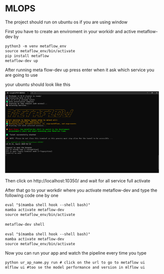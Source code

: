 # MLOPS

The project should run on ubuntu os if you are using window

First you have to create an enviroment in your workidr and active metaflow-dev by 

```
python3 -m venv metaflow_env
source metaflow_env/bin/activate
pip install metaflow
metaflow-dev up
```

After running meta flow-dev up press enter when it ask which service you are going to use 

your ubuntu should look like this

![alt text](https://github.com/truong04/MLOPS/blob/main/image/metaflow-dev-screen.png?raw=true)

Then click on http://localhost:10350/ and wait for all service full activate


After that go to your workdir where you activate metaflow-dev and type the following code one by one
```
eval "$(mamba shell hook --shell bash)"
mamba activate metaflow-dev
source metaflow_env/bin/activate

metaflow-dev shell

eval "$(mamba shell hook --shell bash)"
mamba activate metaflow-dev
source metaflow_env/bin/activate
```

Now you can run your app and watch the pipeline every time you type 
```
python ur_ap_name.py run # click on the url to go to metaflow ui
mlflow ui #too se the model performance and version in mlflow ui
```
